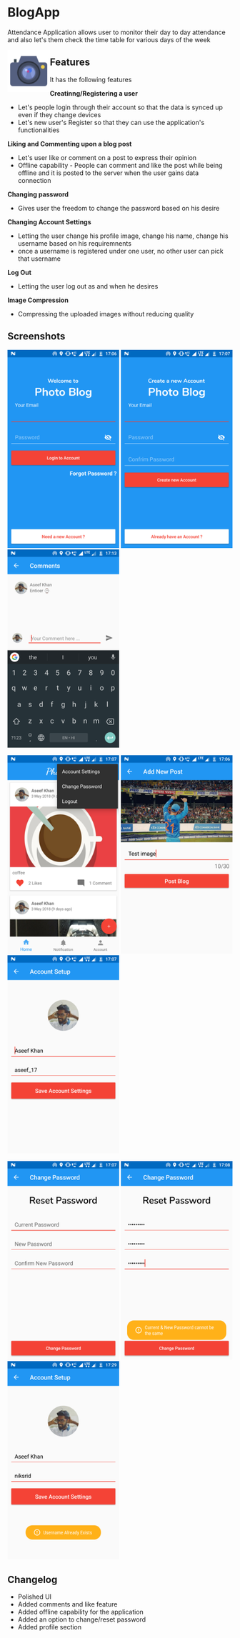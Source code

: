# BlogApp

Attendance Application allows user to monitor their day to day attendance and also let's them check the time table for various days of the week

<img src="/app/src/main/res/mipmap-xxxhdpi/ic_launcher.png" align="left" height="95" width="95">

## Features

It has the following features


<b>Creatinng/Registering a user</b>
* Let's people login through their account so that the data is synced up even if they change devices
* Let's new user's Register so that they can use the application's functionalities

<b>Liking and Commenting upon a blog post</b>
* Let's user like or comment on a post to express their opinion
* Offline capability - People can comment and like the post while being offline and it is posted to the server when the user gains data connection

<b>Changing password</b>
* Gives user the freedom to change the password based on his desire

<b>Changing Account Settings</b>
* Letting the user change his profile image, change his name, change his username based on his requiremnents
* once a username is registered under one user, no other user can pick that username

<b>Log Out</b>
* Letting the user log out as and when he desires 

<b>Image Compression</b>
* Compressing the uploaded images without reducing quality 

## Screenshots

<p>
  <img src="/Screenshots/1.png" width="250"/>
  <img src="/Screenshots/2.png" width="250"/>
  <img src="/Screenshots/8.png" width="250"/>
</p>

<p>
  <img src="/Screenshots/3.png" width="250"/>
  <img src="/Screenshots/4.png" width="250"/>
  <img src="/Screenshots/5.png" width="250"/>
</p>

<p>
  <img src="/Screenshots/6.png" width="250"/>
  <img src="/Screenshots/7.png" width="250"/>
  <img src="/Screenshots/9.png" width="250"/>
</p>
    
## Changelog

- Polished UI
- Added comments and like feature
- Added offline capability for the application
- Added an option to change/reset password
- Added profile section
